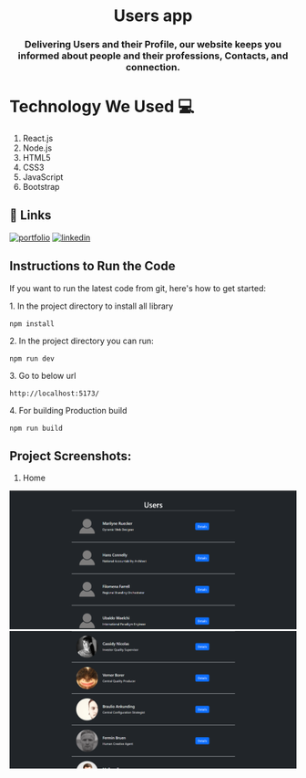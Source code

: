 
<h1 align="center" style="border-bottom: none;">Users app</h1>
<h3 align="center">Delivering Users and their Profile, our website keeps you informed about people and their professions, Contacts, and connection.</h3>

# Technology We Used :computer: 

1. React.js
2. Node.js
3. HTML5
4. CSS3
5. JavaScript
6. Bootstrap

## 🔗 Links
[![portfolio](https://img.shields.io/badge/my_portfolio-000?style=for-the-badge&logo=ko-fi&logoColor=white)](https://akashpawar43.netlify.app/)
[![linkedin](https://img.shields.io/badge/linkedin-0A66C2?style=for-the-badge&logo=linkedin&logoColor=white)](https://www.linkedin.com/in/akashpawar23/)


## Instructions to Run the Code 

If you want to run the latest code from git, here's how to get started:

<p>1. In the project directory to install all library</p>

```
npm install
```

<p>2. In the project directory you can run:</p>

```
npm run dev
```

<p>3. Go to below url</p>

```
http://localhost:5173/
```

<p>4. For building Production build</p>

```
npm run build
```




<h2>Project Screenshots:</h2>

1. Home

<img src="https://github.com/akashpawar43/ATG-Task-2/blob/master/src/assets/website1.png" alt="project-screenshot" >
<img src="https://github.com/akashpawar43/ATG-Task-2/blob/master/src/assets/website12.png" alt="project-screenshot" >

<!-- 3. Health

<img src="https://github.com/akashpawar43/TechnicalNews/blob/master/src/assets/localhost_5173_health.png" alt="project-screenshot" >

4. Technology

<img src="https://github.com/akashpawar43/TechnicalNews/blob/master/src/assets/localhost_5173_technology.png" alt="project-screenshot" > -->





